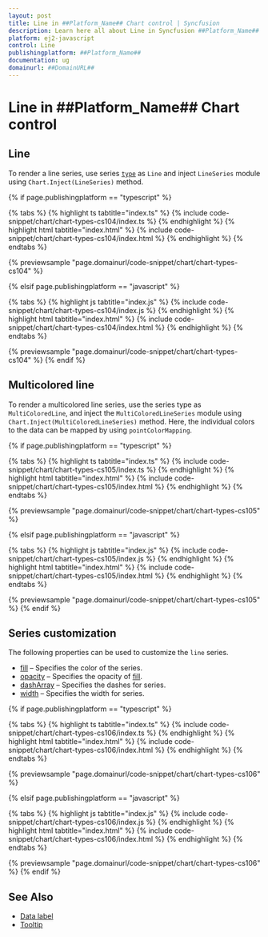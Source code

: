 ```yaml
---
layout: post
title: Line in ##Platform_Name## Chart control | Syncfusion
description: Learn here all about Line in Syncfusion ##Platform_Name## Chart control of Syncfusion Essential JS 2 and more.
platform: ej2-javascript
control: Line 
publishingplatform: ##Platform_Name##
documentation: ug
domainurl: ##DomainURL##
---
```

# Line in ##Platform_Name## Chart control

## Line

To render a line series, use series [`type`](../../api/chart/seriesModel/#type-string) as `Line` and inject `LineSeries` module using `Chart.Inject(LineSeries)` method.

{% if page.publishingplatform == "typescript" %}

 {% tabs %}
{% highlight ts tabtitle="index.ts" %}
{% include code-snippet/chart/chart-types-cs104/index.ts %}
{% endhighlight %}
{% highlight html tabtitle="index.html" %}
{% include code-snippet/chart/chart-types-cs104/index.html %}
{% endhighlight %}
{% endtabs %}
        
{% previewsample "page.domainurl/code-snippet/chart/chart-types-cs104" %}

{% elsif page.publishingplatform == "javascript" %}

{% tabs %}
{% highlight js tabtitle="index.js" %}
{% include code-snippet/chart/chart-types-cs104/index.js %}
{% endhighlight %}
{% highlight html tabtitle="index.html" %}
{% include code-snippet/chart/chart-types-cs104/index.html %}
{% endhighlight %}
{% endtabs %}

{% previewsample "page.domainurl/code-snippet/chart/chart-types-cs104" %}
{% endif %}

## Multicolored line

To render a multicolored line series, use the series type as `MultiColoredLine`, and inject the `MultiColoredLineSeries` module using `Chart.Inject(MultiColoredLineSeries)` method. Here, the individual colors to the data can be mapped by using `pointColorMapping`.

{% if page.publishingplatform == "typescript" %}

 {% tabs %}
{% highlight ts tabtitle="index.ts" %}
{% include code-snippet/chart/chart-types-cs105/index.ts %}
{% endhighlight %}
{% highlight html tabtitle="index.html" %}
{% include code-snippet/chart/chart-types-cs105/index.html %}
{% endhighlight %}
{% endtabs %}
        
{% previewsample "page.domainurl/code-snippet/chart/chart-types-cs105" %}

{% elsif page.publishingplatform == "javascript" %}

{% tabs %}
{% highlight js tabtitle="index.js" %}
{% include code-snippet/chart/chart-types-cs105/index.js %}
{% endhighlight %}
{% highlight html tabtitle="index.html" %}
{% include code-snippet/chart/chart-types-cs105/index.html %}
{% endhighlight %}
{% endtabs %}

{% previewsample "page.domainurl/code-snippet/chart/chart-types-cs105" %}
{% endif %}

## Series customization

The following properties can be used to customize the `line` series.

* [fill](../../api/chart/seriesModel/#fill) – Specifies the color of the series.
* [opacity](../../api/chart/seriesModel/#opacity) – Specifies the opacity of [fill](../../api/chart/seriesModel/#fill).
* [dashArray](../../api/chart/seriesModel/#dasharray) – Specifies the dashes for series.
* [width](../../api/chart/seriesModel/#width) – Specifies the width for series.

{% if page.publishingplatform == "typescript" %}

 {% tabs %}
{% highlight ts tabtitle="index.ts" %}
{% include code-snippet/chart/chart-types-cs106/index.ts %}
{% endhighlight %}
{% highlight html tabtitle="index.html" %}
{% include code-snippet/chart/chart-types-cs106/index.html %}
{% endhighlight %}
{% endtabs %}
        
{% previewsample "page.domainurl/code-snippet/chart/chart-types-cs106" %}

{% elsif page.publishingplatform == "javascript" %}

{% tabs %}
{% highlight js tabtitle="index.js" %}
{% include code-snippet/chart/chart-types-cs106/index.js %}
{% endhighlight %}
{% highlight html tabtitle="index.html" %}
{% include code-snippet/chart/chart-types-cs106/index.html %}
{% endhighlight %}
{% endtabs %}

{% previewsample "page.domainurl/code-snippet/chart/chart-types-cs106" %}
{% endif %}

## See Also

* [Data label](../data-labels/)
* [Tooltip](../tool-tip/)
